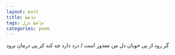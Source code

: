 ```yaml
---
layout: post
title: حافظ
tags: حافظ غزل
categories: poem
---
```


گر رود از پی خوبان دل من معذور است / درد دارد چه کند کز پی درمان نرود